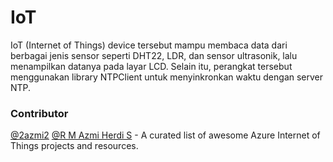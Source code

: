 # IoT
IoT (Internet of Things) device tersebut mampu membaca data dari berbagai jenis sensor seperti DHT22, LDR, dan sensor ultrasonik, lalu menampilkan datanya pada layar LCD. Selain itu, perangkat tersebut menggunakan library NTPClient untuk menyinkronkan waktu dengan server NTP.

### Contributor
<a href="https://github.com/2azmi2">@2azmi2</a>
[@R M Azmi Herdi S](https://github.com/2azmi2) - A curated list of awesome Azure Internet of Things projects and resources.
